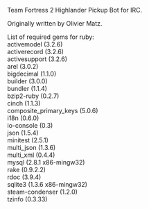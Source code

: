 Team Fortress 2 Highlander Pickup Bot for IRC.

Originally written by Olivier Matz.

List of required gems for ruby:<br>
activemodel (3.2.6)<br>
activerecord (3.2.6)<br>
activesupport (3.2.6)<br>
arel (3.0.2)<br>
bigdecimal (1.1.0)<br>
builder (3.0.0)<br>
bundler (1.1.4)<br>
bzip2-ruby (0.2.7)<br>
cinch (1.1.3)<br>
composite_primary_keys (5.0.6)<br>
i18n (0.6.0)<br>
io-console (0.3)<br>
json (1.5.4)<br>
minitest (2.5.1)<br>
multi_json (1.3.6)<br>
multi_xml (0.4.4)<br>
mysql (2.8.1 x86-mingw32)<br>
rake (0.9.2.2)<br>
rdoc (3.9.4)<br>
sqlite3 (1.3.6 x86-mingw32)<br>
steam-condenser (1.2.0)<br>
tzinfo (0.3.33)